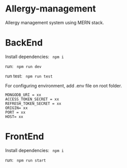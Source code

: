 # Allergy-management
Allergy management system using MERN stack.

# BackEnd
Install dependencies: ``` npm i```

run: ``` npm run dev```

run test: ``` npm run test```

For configuring environment, add .env file on root folder.
```agsl
MONGODB_URI = xx
ACCESS_TOKEN_SECRET = xx
REFRESH_TOKEN_SECRET = xx
ORIGIN= xx
PORT = xx
HOST= xx
```

# FrontEnd
Install dependencies: ``` npm i```

run: ``` npm run start```